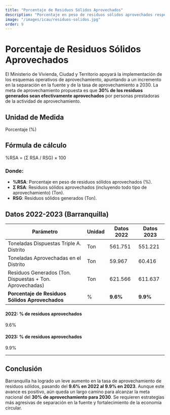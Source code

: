 ```yaml
---
title: "Porcentaje de Residuos Sólidos Aprovechados"
description: "Porcentaje en peso de residuos sólidos aprovechados respecto al total generado, como indicador de gestión ambiental urbana."
image: "/images/icau/residuos-solidos.jpg"
order: 9
---
```


# Porcentaje de Residuos Sólidos Aprovechados

El Ministerio de Vivienda, Ciudad y Territorio apoyará la implementación de los esquemas operativos de aprovechamiento, apuntando a un incremento en la separación en la fuente y de la tasa de aprovechamiento a 2030. La meta de aprovechamiento propuesta es que **30% de los residuos generados sean efectivamente aprovechados** por personas prestadoras de la actividad de aprovechamiento.

## Unidad de Medida

Porcentaje (%)

## Fórmula de cálculo

%RSA = (Σ RSA / RSG) × 100

### Donde:

- **%RSA**: Porcentaje en peso de residuos sólidos aprovechados (%).
- **Σ RSA**: Residuos sólidos aprovechados (incluyendo todo tipo de aprovechamiento) (Ton).
- **RSG**: Residuos sólidos generados (Ton).

## Datos 2022-2023 (Barranquilla)

<table class="custom-table">
  <thead>
    <tr>
      <th>Parámetro</th>
      <th>Unidad</th>
      <th>Datos 2022</th>
      <th>Datos 2023</th>
    </tr>
  </thead>
  <tbody>
    <tr><td>Toneladas Dispuestas Triple A. Distrito</td><td>Ton</td><td>561.751</td><td>551.221</td></tr>
    <tr><td>Toneladas Aprovechadas en el Distrito</td><td>Ton</td><td>59.967</td><td>60.416</td></tr>
    <tr><td>Residuos Generados (Ton. Dispuestas + Ton. Aprovechadas)</td><td>Ton</td><td>621.566</td><td>611.637</td></tr>
    <tr><td><strong>Porcentaje de Residuos Sólidos Aprovechados</strong></td><td>%</td><td><strong>9.6%</strong></td><td><strong>9.9%</strong></td></tr>
  </tbody>
</table>

<div class="data-cards">
  <div class="data-card">
    <h4>2022: % de residuos aprovechados</h4>
    <div class="value">9.6%</div>
  </div>
  <div class="data-card">
    <h4>2023: % de residuos aprovechados</h4>
    <div class="value">9.9%</div>
  </div>
</div>

---

## Conclusión

Barranquilla ha logrado un leve aumento en la tasa de aprovechamiento de residuos sólidos, pasando del **9.6% en 2022 al 9.9% en 2023**. Aunque este avance es positivo, aún queda un largo camino para alcanzar la meta nacional del **30% de aprovechamiento para 2030**. Se requieren estrategias más agresivas de separación en la fuente y fortalecimiento de la economía circular.
